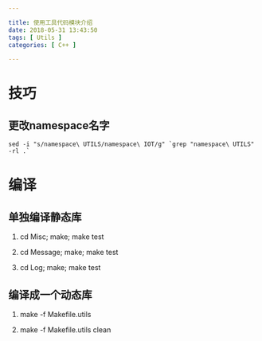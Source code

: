 ```yaml
---

title: 使用工具代码模块介绍
date: 2018-05-31 13:43:50
tags: [ Utils ]
categories: [ C++ ]

---
```



技巧
====

更改namespace名字
-----------------

```
sed -i "s/namespace\ UTILS/namespace\ IOT/g" `grep "namespace\ UTILS" -rl .`
```

编译
====

单独编译静态库
--------------

1. cd Misc; make; make test

2. cd Message; make; make test

3. cd Log; make; make test


编译成一个动态库
----------------

1. make -f Makefile.utils

2. make -f Makefile.utils clean

